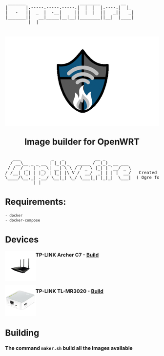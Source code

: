 <pre>
 _______                     ________        __   
|       |.-----.-----.-----.|  |  |  |.----.|  |_ 
|   -   ||  _  |  -__|     ||  |  |  ||   _||   _|
|_______||   __|_____|__|__||________||__|  |____|
         |__|                                     
</pre>
<h1 align="center">
    <img src="./assets/animated_logo.gif?raw=true" alt="CaptiveFire">
    <p>Image builder for OpenWRT</p>
</h1>

<pre>
   ___            _   _            __ _          
  / __\__ _ _ __ | |_(_)_   _____ / _(_)_ __ ___ 
 / /  / _` | '_ \| __| \ \ / / _ \ |_| | '__/ _ \
/ /__| (_| | |_) | |_| |\ V /  __/  _| | | |  __/   Created by - Jhoan Carrero
\____/\__,_| .__/ \__|_| \_/ \___|_| |_|_|  \___|  ( Ogre font in <a href="https://patorjk.com">https://patorjk.com</a> )
           |_|                                   
</pre>

# Requirements:

    - docker
    - docker-compose

# Devices

<p>
    <img align="left" src="./assets/devices/archer-c7.png" width="100">
    <h3>
     TP-LINK Archer C7 - <a href="./devices/archer-c7/v5/">Build</a>
    </h3>
    <br clear="left"/>
</p>
<p>
    <img align="left" src="./assets/devices/tl-mr3020.png" width="100">
    <h3>
     TP-LINK TL-MR3020 - <a href="./devices/tl-mr3020/v3/">Build</a>
    </h3>
    <br clear="left"/>
</p>

# Building

### The command `maker.sh` build all the images available 

